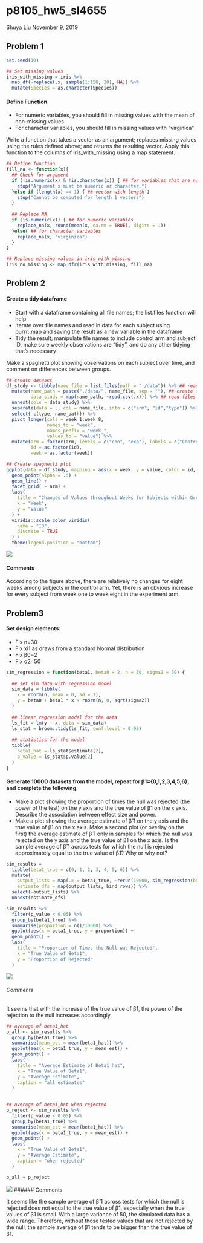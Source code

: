 p8105\_hw5\_sl4655
================
Shuya Liu
November 9, 2019

Problem 1
---------

``` r
set.seed(10)

## Set missing values
iris_with_missing = iris %>% 
  map_df(~replace(.x, sample(1:150, 20), NA)) %>%
  mutate(Species = as.character(Species))
```

#### Define Function

-   For numeric variables, you should fill in missing values with the mean of non-missing values
-   For character variables, you should fill in missing values with "virginica"

Write a function that takes a vector as an argument; replaces missing values using the rules defined above; and returns the resulting vector. Apply this function to the columns of iris\_with\_missing using a map statement.

``` r
## Define function
fill_na <- function(x){
  ## Check for argument
  if (!is.numeric(x) & !is.character(x)) { ## for variables that are not numeric and variables
    stop("Argument x must be numeric or character.")
  }else if (length(x) == 1) { ## vector with length 1
    stop("Cannot be computed for length 1 vectors")
  }
  
  ## Replace NA
  if (is.numeric(x)) { ## for numeric variables
    replace_na(x, round(mean(x, na.rm = TRUE), digits = 1))
  }else{ ## for character variables
    replace_na(x, "virginica")
  }
}

## Replace missing values in iris_with_missing
iris_no_missing <- map_dfr(iris_with_missing, fill_na)
```

Problem 2
---------

#### Create a tidy dataframe

-   Start with a dataframe containing all file names; the list.files function will help
-   Iterate over file names and read in data for each subject using purrr::map and saving the result as a new variable in the dataframe
-   Tidy the result; manipulate file names to include control arm and subject ID, make sure weekly observations are “tidy”, and do any other tidying that’s necessary

Make a spaghetti plot showing observations on each subject over time, and comment on differences between groups.

``` r
## create dataset
df_study <- tibble(name_file = list.files(path = "./data")) %>% ## read files' names
  mutate(name_path = paste("./data/", name_file, sep = ""), ## create files' paths
         data_study = map(name_path, ~read.csv(.x))) %>% ## read files
  unnest(cols = data_study) %>%
  separate(data = ., col = name_file, into = c("arm", "id","type")) %>%
  select(-c(type, name_path)) %>%
  pivot_longer(cols = week_1:week_8,
               names_to = "week",
               names_prefix = "week_",
               values_to = "value") %>%
  mutate(arm = factor(arm, levels = c("con", "exp"), labels = c("Control", "Experiment")),
         id = as.factor(id),
         week = as.factor(week))

## Create spaghetti plot
ggplot(data = df_study, mapping = aes(x = week, y = value, color = id, group = id)) + 
  geom_point(alpha = .5) +
  geom_line() +
  facet_grid( ~ arm) +
  labs(
    title = "Changes of Values throughout Weeks for Subjects within Groups",
    x = "Week",
    y = "Value"
  ) + 
  viridis::scale_color_viridis(
    name = "ID", 
    discrete = TRUE
  ) + 
  theme(legend.position = "bottom")
```

![](p8105_hw5_sl4655_files/figure-markdown_github/read_files-1.png)

#### Comments

According to the figure above, there are relatively no changes for eight weeks among subjects in the control arm. Yet, there is an obvious increase for every subject from week one to week eight in the experiment arm.

Problem3
--------

#### Set design elements:

-   Fix n=30
-   Fix xi1 as draws from a standard Normal distribution
-   Fix β0=2
-   Fix σ2=50

``` r
sim_regression = function(beta1, beta0 = 2, n = 30, sigma2 = 50) {
  
  ## set sim data with regression model
  sim_data = tibble(
    x = rnorm(n, mean = 0, sd = 1),
    y = beta0 + beta1 * x + rnorm(n, 0, sqrt(sigma2))
  )
  
  ## linear regression model for the data
  ls_fit = lm(y ~ x, data = sim_data)
  ls_stat = broom::tidy(ls_fit, conf.level = 0.95)
  
  ## statistics for the model
  tibble(
    beta1_hat = ls_stat$estimate[2],
    p_value = ls_stat$p.value[2]
  )
}
```

#### Generate 10000 datasets from the model, repeat for β1={0,1,2,3,4,5,6}, and complete the following:

-   Make a plot showing the proportion of times the null was rejected (the power of the test) on the y axis and the true value of β1 on the x axis. Describe the association between effect size and power.
-   Make a plot showing the average estimate of β̂ 1 on the y axis and the true value of β1 on the x axis. Make a second plot (or overlay on the first) the average estimate of β̂ 1 only in samples for which the null was rejected on the y axis and the true value of β1 on the x axis. Is the sample average of β̂ 1 across tests for which the null is rejected approximately equal to the true value of β1? Why or why not?

``` r
sim_results = 
  tibble(beta1_true = c(0, 1, 2, 3, 4, 5, 6)) %>% 
  mutate(
    output_lists = map(.x = beta1_true, ~rerun(10000, sim_regression(beta1 = .x))),
    estimate_dfs = map(output_lists, bind_rows)) %>% 
  select(-output_lists) %>% 
  unnest(estimate_dfs)
```

``` r
sim_results %>%
  filter(p_value < 0.05) %>%
  group_by(beta1_true) %>%
  summarise(proportion = n()/10000) %>%
  ggplot(aes(x = beta1_true, y = proportion)) +
  geom_point() +
  labs(
    title = "Proportion of Times the Null was Rejected",
    x = "True Value of Beta1",
    y = "Proportion of Rejected"
  )
```

![](p8105_hw5_sl4655_files/figure-markdown_github/plot_power-1.png)

###### Comments

It seems that with the increase of the true value of β1, the power of the rejection to the null increases accordingly.

``` r
## average of beta1_hat
p_all <- sim_results %>% 
  group_by(beta1_true) %>%
  summarise(mean_est = mean(beta1_hat)) %>%
  ggplot(aes(x = beta1_true, y = mean_est)) +
  geom_point() +
  labs(
    title = "Average Estimate of Beta1_hat",
    x = "True Value of Beta1",
    y = "Average Estimate",
    caption = "all estimates"
  )
  

## average of beta1_hat when rejected
p_reject <- sim_results %>%
  filter(p_value < 0.05) %>%
  group_by(beta1_true) %>%
  summarise(mean_est = mean(beta1_hat)) %>%
  ggplot(aes(x = beta1_true, y = mean_est)) +
  geom_point() +
  labs(
    x = "True Value of Beta1",
    y = "Average Estimate",
    caption = "when rejected"
  )

p_all + p_reject
```

![](p8105_hw5_sl4655_files/figure-markdown_github/average_beta1-1.png) \#\#\#\#\#\# Comments

It seems like the sample average of β̂ 1 across tests for which the null is rejected does not equal to the true value of β1, especially when the true values of β1 is small. With a large variance of 50, the simulated data has a wide range. Therefore, without those tested values that are not rejected by the null, the sample average of β̂1 tends to be bigger than the true value of β1.
